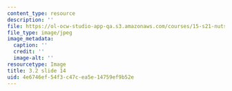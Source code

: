 ```yaml
---
content_type: resource
description: ''
file: https://ol-ocw-studio-app-qa.s3.amazonaws.com/courses/15-s21-nuts-and-bolts-of-business-plans-january-iap-2014/4e6746ef54f3c47cea5e14759ef9b52e_Slide14.JPG
file_type: image/jpeg
image_metadata:
  caption: ''
  credit: ''
  image-alt: ''
resourcetype: Image
title: 3.2 slide 14
uid: 4e6746ef-54f3-c47c-ea5e-14759ef9b52e
---
```

